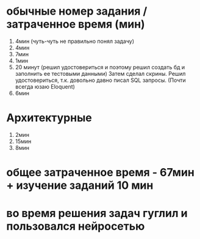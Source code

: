 # обычные номер задания / затраченное время (мин)

1. 4мин (чуть-чуть не правильно понял задачу)
2. 4мин
3. 7мин
4. 1мин
5. 20 минут (решил удостовериться и поэтому решил создать бд и заполнить ее тестовыми данными)
    Затем сделал скрины. Решил удостовериться, т.к. довольно давно писал SQL запросы. (Почти всегда юзаю Eloquent)
6. 6мин

# Архитектурные
1. 2мин
2. 15мин
3. 8мин

# общее затраченное время - 67мин + изучение заданий 10 мин
# во время решения задач гуглил и пользовался нейросетью